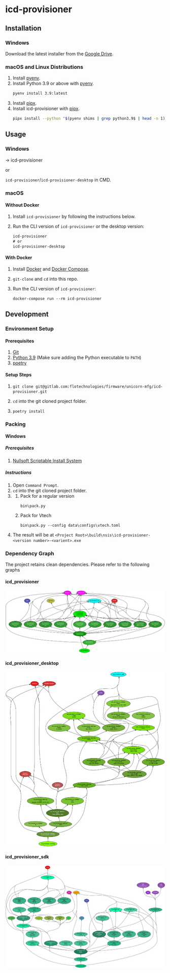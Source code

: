 # icd-provisioner

## Installation

### Windows

Download the latest installer from the [Google Drive](https://drive.google.com/drive/folders/1AWD80Elkc5UNy1zrJ2NPx43jQQ5zbkAF).

### macOS and Linux Distributions

1. Install [pyenv](https://github.com/pyenv/pyenv).
2. Install Python 3.9 or above with [pyenv](https://github.com/pyenv/pyenv).
    ```sh
    pyenv install 3.9:latest
    ```
3. Install [pipx](https://github.com/pipxproject/pipx).
4. Install icd-provisioner with [pipx](https://github.com/pipxproject/pipx).
    ```sh
    pipx install --python "$(pyenv shims | grep python3.9$ | head -n 1)" git+ssh://git@gitlab.com/flotechnologies/firmware/unicorn-mfg/icd-provisioner.git
    ```

## Usage

### Windows

<Start Menu> → icd-provisioner

or

`icd-provisioner`/`icd-provisioner-desktop` in CMD.

### macOS

#### Without Docker

1. Install `icd-provisioner` by following the instructions below.
2. Run the CLI version of `icd-provisioner` or the desktop version:

   ```
   icd-provisioner
   # or
   icd-provisioner-desktop
   ```

#### With Docker

1. Install [Docker](https://www.docker.com/) and [Docker Compose](https://docs.docker.com/compose/).

2. `git-clone` and `cd` into this repo.

3. Run the CLI version of `icd-provisioner`:

   ```
   docker-compose run --rm icd-provisioner
   ```

## Development

### Environment Setup

#### Prerequisites

1. [Git](https://git-scm.com/downloads)
2. [Python 3.9](https://www.python.org/downloads/) (Make sure adding the Python executable to `PATH`)
3. [poetry](https://python-poetry.org/docs/#installation)

#### Setup Steps

1. 
   ```
   git clone git@gitlab.com:flotechnologies/firmware/unicorn-mfg/icd-provisioner.git
   ```
2. `cd` into the git cloned project folder.
3. 
   ```
   poetry install
   ```

### Packing

#### Windows

##### Prerequisites

1. [Nullsoft Scriptable Install System](https://nsis.sourceforge.io/Download)

##### Instructions

1. Open `Command Prompt`.
2. `cd` into the git cloned project folder.
3. 
    1. Pack for a regular version
        ```
        bin\pack.py
        ```
    2. Pack for Vtech
        ```
        bin\pack.py --config data\configs\vtech.toml
        ```
4. The result will be at `<Project Root>\build\nsis\icd-provisioner-<version number>-<varient>.exe`

### Dependency Graph

The project retains clean dependencies. Please refer to the following graphs

#### icd_provisioner

![](docs/icd_provisioner.svg)

#### icd_provisioner_desktop

![](docs/icd_provisioner_desktop.svg)

#### icd_provisioner_sdk

![](docs/icd_provisioner_sdk.svg)
